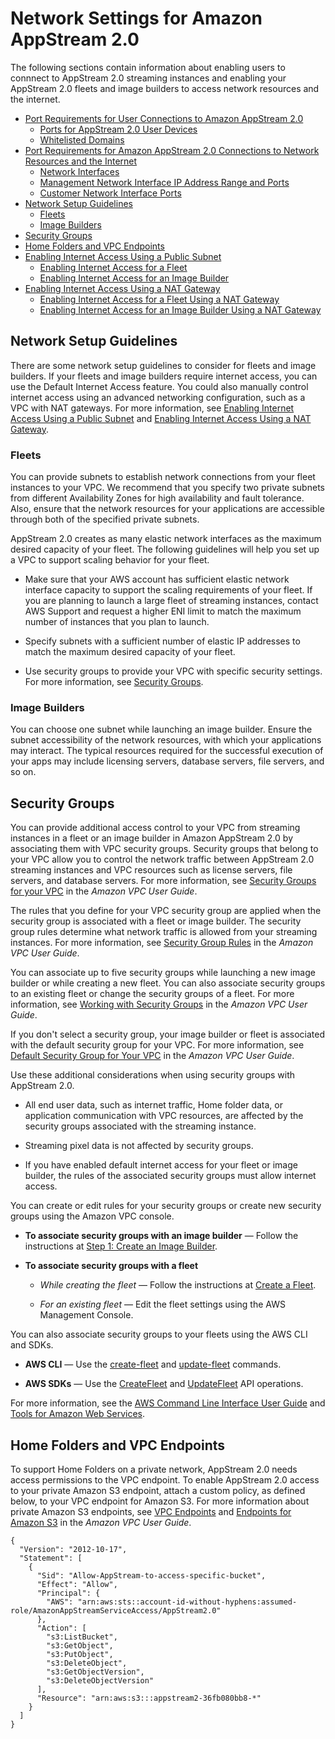 # Network Settings for Amazon AppStream 2\.0<a name="managing-network"></a>

The following sections contain information about enabling users to connnect to AppStream 2\.0 streaming instances and enabling your AppStream 2\.0 fleets and image builders to access network resources and the internet\.


+ [Port Requirements for User Connections to Amazon AppStream 2\.0](appstream2-port-requirements-users.md)
  + [Ports for AppStream 2\.0 User Devices](appstream2-port-requirements-users.md#client-application-ports)
  + [Whitelisted Domains](appstream2-port-requirements-users.md#whitelisted_ports)
+ [Port Requirements for Amazon AppStream 2\.0 Connections to Network Resources and the Internet](appstream2-port-requirements-appstream2.md)
  + [Network Interfaces](appstream2-port-requirements-appstream2.md#network-interfaces)
  + [Management Network Interface IP Address Range and Ports](appstream2-port-requirements-appstream2.md#management_ports)
  + [Customer Network Interface Ports](appstream2-port-requirements-appstream2.md#primary_ports)
+ [Network Setup Guidelines](#managing-network-guidelines)
  + [Fleets](#managing-network-guidelines-fleets)
  + [Image Builders](#managing-network-guidelines-image-builders)
+ [Security Groups](#managing-network-security-groups)
+ [Home Folders and VPC Endpoints](#managing-network-vpce-iam-policy)
+ [Enabling Internet Access Using a Public Subnet](managing-network-internet-default.md)
  + [Enabling Internet Access for a Fleet](managing-network-internet-default.md#managing-network-internet-dia-fleet)
  + [Enabling Internet Access for an Image Builder](managing-network-internet-default.md#managing-network-internet-dia-image-builder)
+ [Enabling Internet Access Using a NAT Gateway](managing-network-internet-manual.md)
  + [Enabling Internet Access for a Fleet Using a NAT Gateway](managing-network-internet-manual.md#managing-network-internet-manual-fleet)
  + [Enabling Internet Access for an Image Builder Using a NAT Gateway](managing-network-internet-manual.md#managing-network-internet-manual-image-builder)

## Network Setup Guidelines<a name="managing-network-guidelines"></a>

There are some network setup guidelines to consider for fleets and image builders\. If your fleets and image builders require internet access, you can use the Default Internet Access feature\. You could also manually control internet access using an advanced networking configuration, such as a VPC with NAT gateways\. For more information, see [Enabling Internet Access Using a Public Subnet](managing-network-internet-default.md) and [Enabling Internet Access Using a NAT Gateway](managing-network-internet-manual.md)\.

### Fleets<a name="managing-network-guidelines-fleets"></a>

You can provide subnets to establish network connections from your fleet instances to your VPC\. We recommend that you specify two private subnets from different Availability Zones for high availability and fault tolerance\. Also, ensure that the network resources for your applications are accessible through both of the specified private subnets\.

AppStream 2\.0 creates as many elastic network interfaces as the maximum desired capacity of your fleet\. The following guidelines will help you set up a VPC to support scaling behavior for your fleet\.

+ Make sure that your AWS account has sufficient elastic network interface capacity to support the scaling requirements of your fleet\. If you are planning to launch a large fleet of streaming instances, contact AWS Support and request a higher ENI limit to match the maximum number of instances that you plan to launch\.

+ Specify subnets with a sufficient number of elastic IP addresses to match the maximum desired capacity of your fleet\.

+ Use security groups to provide your VPC with specific security settings\. For more information, see [Security Groups](#managing-network-security-groups)\.

### Image Builders<a name="managing-network-guidelines-image-builders"></a>

You can choose one subnet while launching an image builder\. Ensure the subnet accessibility of the network resources, with which your applications may interact\. The typical resources required for the successful execution of your apps may include licensing servers, database servers, file servers, and so on\.

## Security Groups<a name="managing-network-security-groups"></a>

You can provide additional access control to your VPC from streaming instances in a fleet or an image builder in Amazon AppStream 2\.0 by associating them with VPC security groups\. Security groups that belong to your VPC allow you to control the network traffic between AppStream 2\.0 streaming instances and VPC resources such as license servers, file servers, and database servers\. For more information, see [Security Groups for your VPC](http://docs.aws.amazon.com/AmazonVPC/latest/UserGuide/VPC_SecurityGroups.html) in the *Amazon VPC User Guide*\.

The rules that you define for your VPC security group are applied when the security group is associated with a fleet or image builder\. The security group rules determine what network traffic is allowed from your streaming instances\. For more information, see [Security Group Rules](http://docs.aws.amazon.com/AmazonVPC/latest/UserGuide/VPC_SecurityGroups.html#SecurityGroupRules) in the *Amazon VPC User Guide*\.

You can associate up to five security groups while launching a new image builder or while creating a new fleet\. You can also associate security groups to an existing fleet or change the security groups of a fleet\. For more information, see [Working with Security Groups](http://docs.aws.amazon.com/AmazonVPC/latest/UserGuide/VPC_SecurityGroups.html#WorkingWithSecurityGroups) in the *Amazon VPC User Guide*\.

If you don't select a security group, your image builder or fleet is associated with the default security group for your VPC\. For more information, see [Default Security Group for Your VPC](http://docs.aws.amazon.com/AmazonVPC/latest/UserGuide/VPC_SecurityGroups.html#DefaultSecurityGroup) in the *Amazon VPC User Guide*\.

Use these additional considerations when using security groups with AppStream 2\.0\.

+ All end user data, such as internet traffic, Home folder data, or application communication with VPC resources, are affected by the security groups associated with the streaming instance\.

+ Streaming pixel data is not affected by security groups\.

+ If you have enabled default internet access for your fleet or image builder, the rules of the associated security groups must allow internet access\.

You can create or edit rules for your security groups or create new security groups using the Amazon VPC console\. 

+ **To associate security groups with an image builder** — Follow the instructions at [Step 1: Create an Image Builder](tutorial-image-builder.md#tutorial-image-builder-create)\.

+ **To associate security groups with a fleet**

  + *While creating the fleet* — Follow the instructions at [Create a Fleet](set-up-stacks-fleets.md#set-up-stacks-fleets-create)\.

  + *For an existing fleet* — Edit the fleet settings using the AWS Management Console\.

You can also associate security groups to your fleets using the AWS CLI and SDKs\.

+ **AWS CLI** — Use the [create\-fleet](http://docs.aws.amazon.com/cli/latest/reference/appstream/create-fleet.html) and [update\-fleet](http://docs.aws.amazon.com/cli/latest/reference/appstream/update-fleet.html) commands\.

+ **AWS SDKs** — Use the [CreateFleet](http://docs.aws.amazon.com/appstream2/latest/APIReference/API_CreateFleet.html) and [UpdateFleet](http://docs.aws.amazon.com/appstream2/latest/APIReference/API_UpdateFleet.html) API operations\.

For more information, see the [AWS Command Line Interface User Guide](http://docs.aws.amazon.com/cli/latest/userguide/) and [Tools for Amazon Web Services](https://aws.amazon.com/tools/)\.

## Home Folders and VPC Endpoints<a name="managing-network-vpce-iam-policy"></a>

To support Home Folders on a private network, AppStream 2\.0 needs access permissions to the VPC endpoint\. To enable AppStream 2\.0 access to your private Amazon S3 endpoint, attach a custom policy, as defined below, to your VPC endpoint for Amazon S3\. For more information about private Amazon S3 endpoints, see [VPC Endpoints](http://docs.aws.amazon.com/AmazonVPC/latest/UserGuide/vpc-endpoints.html) and [Endpoints for Amazon S3](http://docs.aws.amazon.com/AmazonVPC/latest/UserGuide/vpc-endpoints-s3.html) in the *Amazon VPC User Guide*\.

```
{
  "Version": "2012-10-17",
  "Statement": [
    {
      "Sid": "Allow-AppStream-to-access-specific-bucket",
      "Effect": "Allow",
      "Principal": {
        "AWS": "arn:aws:sts::account-id-without-hyphens:assumed-role/AmazonAppStreamServiceAccess/AppStream2.0"
      },
      "Action": [
        "s3:ListBucket",
        "s3:GetObject",
        "s3:PutObject",
        "s3:DeleteObject",
        "s3:GetObjectVersion",
        "s3:DeleteObjectVersion"
      ],
      "Resource": "arn:aws:s3:::appstream2-36fb080bb8-*"
    }
  ]
}
```